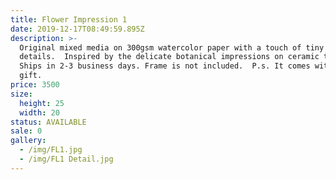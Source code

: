 ```yaml
---
title: Flower Impression 1
date: 2019-12-17T08:49:59.895Z
description: >-
  Original mixed media on 300gsm watercolor paper with a touch of tiny gold
  details.  Inspired by the delicate botanical impressions on ceramic tiles. 
  Ships in 2-3 business days. Frame is not included.  P.s. It comes with a free
  gift. 
price: 3500
size:
  height: 25
  width: 20
status: AVAILABLE
sale: 0
gallery:
  - /img/FL1.jpg
  - /img/FL1 Detail.jpg
---
```


